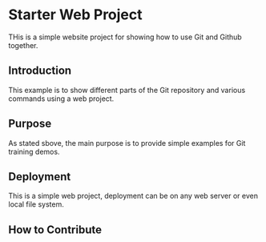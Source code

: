 # Starter Web Project

THis is a simple website project for showing how to use Git and Github together.
## Introduction

This example is to show different parts of the Git repository and various commands using a web project.

## Purpose

As stated sbove, the main purpose is to provide simple examples for Git training demos.

## Deployment

This is a simple web project, deployment can be on any web server or even local file system.

## How to Contribute


